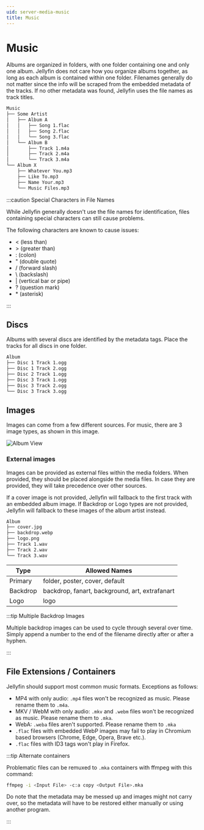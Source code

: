 ```yaml
---
uid: server-media-music
title: Music
---
```


# Music

Albums are organized in folders, with one folder containing one and only one album. Jellyfin does not care how you organize albums together, as long as each album is contained within one folder. Filenames generally do not matter since the info will be scraped from the embedded metadata of the tracks. If no other metadata was found, Jellyfin uses the file names as track titles.

```txt
Music
├── Some Artist
│   ├── Album A
│   │   ├── Song 1.flac
│   │   ├── Song 2.flac
│   │   └── Song 3.flac
│   └── Album B
│       ├── Track 1.m4a
│       ├── Track 2.m4a
│       └── Track 3.m4a
└── Album X
    ├── Whatever You.mp3
    ├── Like To.mp3
    ├── Name Your.mp3
    └── Music Files.mp3
```

:::caution Special Characters in File Names

While Jellyfin generally doesn't use the file names for identification, files containing special characters can still cause problems.

The following characters are known to cause issues:

- < (less than)
- \> (greater than)
- : (colon)
- " (double quote)
- / (forward slash)
- \ (backslash)
- | (vertical bar or pipe)
- ? (question mark)
- \* (asterisk)

:::

## Discs

Albums with several discs are identified by the metadata tags. Place the tracks for all discs in one folder.

```txt
Album
├── Disc 1 Track 1.ogg
├── Disc 1 Track 2.ogg
├── Disc 2 Track 1.ogg
├── Disc 3 Track 1.ogg
├── Disc 3 Track 2.ogg
└── Disc 3 Track 3.ogg
```

## Images

Images can come from a few different sources. For music, there are 3 image types, as shown in this image.

![Album View](/images/docs/server/media/music/AlbumImages.png)

### External images

Images can be provided as external files within the media folders. When provided, they should be placed alongside the media files. In case they are provided, they will take precedence over other sources.

If a cover image is not provided, Jellyfin will fallback to the first track with an embedded album image. If Backdrop or Logo types are not provided, Jellyfin will fallback to these images of the album artist instead.

```txt
Album
├── cover.jpg
├── backdrop.webp
├── logo.png
├── Track 1.wav
├── Track 2.wav
└── Track 3.wav
```

| Type     | Allowed Names                                  |
| -------- | ---------------------------------------------- |
| Primary  | folder, poster, cover, default                 |
| Backdrop | backdrop, fanart, background, art, extrafanart |
| Logo     | logo                                           |

:::tip Multiple Backdrop Images

Multiple backdrop images can be used to cycle through several over time. Simply append a number to the end of the filename directly after or after a hyphen.

:::

## File Extensions / Containers

Jellyfin should support most common music formats. Exceptions as follows:

- MP4 with only audio: `.mp4` files won't be recognized as music. Please rename them to `.m4a`.
- MKV / WebM with only audio: `.mkv` and `.webm` files won't be recognized as music. Please rename them to `.mka`.
- WebA: `.weba` files aren't supported. Please rename them to `.mka`
- `.flac` files with embedded WebP images may fail to play in Chromium based browsers (Chrome, Edge, Opera, Brave etc.).
- `.flac` files with ID3 tags won't play in Firefox.

:::tip Alternate containers

Problematic files can be remuxed to `.mka` containers with ffmpeg with this command:

```sh
ffmpeg -i <Input File> -c:a copy <Output File>.mka
```

Do note that the metadata may be messed up and images might not carry over, so the metadata will have to be restored either manually or using another program.

:::
